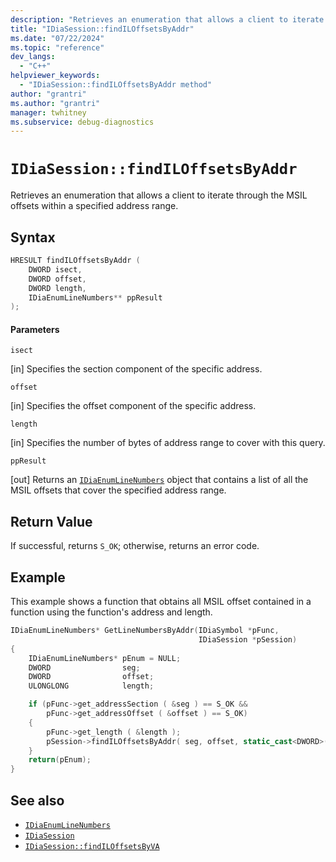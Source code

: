 ```yaml
---
description: "Retrieves an enumeration that allows a client to iterate through the MSIL offsets within a specified address range."
title: "IDiaSession::findILOffsetsByAddr"
ms.date: "07/22/2024"
ms.topic: "reference"
dev_langs:
  - "C++"
helpviewer_keywords:
  - "IDiaSession::findILOffsetsByAddr method"
author: "grantri"
ms.author: "grantri"
manager: twhitney
ms.subservice: debug-diagnostics
---
```

# `IDiaSession::findILOffsetsByAddr`

Retrieves an enumeration that allows a client to iterate through the MSIL offsets within a specified address range.

## Syntax

```C++
HRESULT findILOffsetsByAddr (
    DWORD isect,
    DWORD offset,
    DWORD length,
    IDiaEnumLineNumbers** ppResult
);
```

#### Parameters
`isect`

[in] Specifies the section component of the specific address.

`offset`

[in] Specifies the offset component of the specific address.

`length`

[in] Specifies the number of bytes of address range to cover with this query.

`ppResult`

[out] Returns an [`IDiaEnumLineNumbers`](../../debugger/debug-interface-access/idiaenumlinenumbers.md) object that contains a list of all the MSIL offsets that cover the specified address range.

## Return Value

If successful, returns `S_OK`; otherwise, returns an error code.

## Example

This example shows a function that obtains all MSIL offset contained in a function using the function's address and length.

```C++
IDiaEnumLineNumbers* GetLineNumbersByAddr(IDiaSymbol *pFunc,
                                          IDiaSession *pSession)
{
    IDiaEnumLineNumbers* pEnum = NULL;
    DWORD                seg;
    DWORD                offset;
    ULONGLONG            length;

    if (pFunc->get_addressSection ( &seg ) == S_OK &&
        pFunc->get_addressOffset ( &offset ) == S_OK)
    {
        pFunc->get_length ( &length );
        pSession->findILOffsetsByAddr( seg, offset, static_cast<DWORD>( length ), &pEnum );
    }
    return(pEnum);
}
```

## See also

- [`IDiaEnumLineNumbers`](../../debugger/debug-interface-access/idiaenumlinenumbers.md)
- [`IDiaSession`](../../debugger/debug-interface-access/idiasession.md)
- [`IDiaSession::findILOffsetsByVA`](../../debugger/debug-interface-access/idiasession-findlinesbyva.md)
